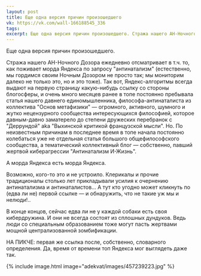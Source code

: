 ```yaml
---
layout: post
title: Еще одна версия причин произошедшего
vk: https://vk.com/wall-166188545_336
tags: 
excerpt: Еще одна версия причин произошедшего. Стража нашего АН-Ночного Дозора ежедневно отсматривает в т.ч. то, как поживает морда Яндекса по запросу "антинатализм" (естественно, мы гордимся своим Ночным Дозором не просто так; мы мониторим далеко не только это, но и это тоже). Так вот, Яндекс-алгоритмы всегда...
---
```

Еще одна версия причин произошедшего.

Стража нашего АН-Ночного Дозора ежедневно отсматривает в т.ч. то, как поживает морда Яндекса по запросу "антинатализм" (естественно, мы гордимся своим Ночным Дозором не просто так; мы мониторим далеко не только это, но и это тоже). Так вот, Яндекс-алгоритмы всегда выдают на первую страницу какую-нибудь ссылку со стороны блогосферы, и очень много месяцев ранее в топе постоянно пребывала статья нашего давнего единомышленника, философа-антинаталиста из коллектива "Основ метафизики" — огромного, активного, шумного и жутко нецензурного сообщества интересующихся философией, которое давным-давно заматерело до степени дружеских перебранок с "Деррундой" aka "Выхинской критикой французской мысли". Но. По неизвестным причинам в последнее время в топе начала постоянно колебаться уже не отдельная статья большого общефилософского сообщества, а тематический коллективный блог — собственно, павший жертвой киберагрессии "Антинатализм И-Жизнь". 

А морда Яндекса есть морда Яндекса. 

Возможно, кого-то это и не устроило. Клерикалы и прочие традиционалы столько лет прикладывали усилия к очернению антинатализма и антинаталистов... А тут кто угодно может кликнуть по (едва ли не) первой ссылке — и обнаружить, что не такие уж мы и нелюди!..

В конце концов, сейчас едва ли не у каждой собаки есть своя кибердружина. И они не всегда состоят из сплошных дундуков. Ведь люди со специальным образованием тоже могут пасть жертвами мощной централизованной зомбификации.

НА ПИКЧЕ: первая же ссылка после, собственно, словарного определения. Да, время от времени топ Яндекса мог выглядеть даже так.

{% include image.html image="adekvat/images/457239223.jpg" %}